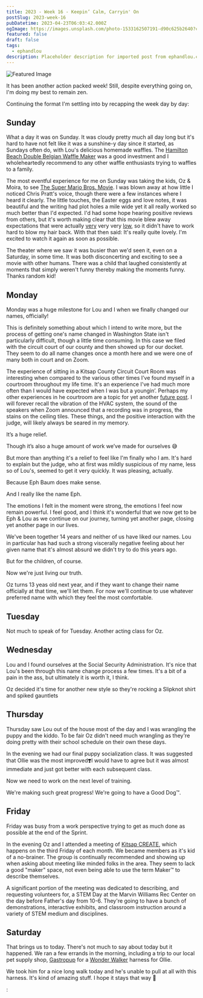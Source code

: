 ```yaml
---
title: 2023 - Week 16 - Keepin’ Calm, Carryin' On
postSlug: 2023-week-16
pubDatetime: 2023-04-23T06:03:42.000Z
ogImage: https://images.unsplash.com/photo-1533162507191-d90c625b2640?crop=entropy&cs=tinysrgb&fit=max&fm=jpg&ixid=MnwxMTc3M3wwfDF8c2VhcmNofDE4fHxjYWxtfGVufDB8fHx8MTY4MjIyOTU4Mw&ixlib=rb-4.0.3&q=80&w=2000
featured: false
draft: false
tags:
  - ephandlou
description: Placeholder description for imported post from ephandlou.com
---
```


![Featured Image](https://images.unsplash.com/photo-1533162507191-d90c625b2640?crop=entropy&cs=tinysrgb&fit=max&fm=jpg&ixid=MnwxMTc3M3wwfDF8c2VhcmNofDE4fHxjYWxtfGVufDB8fHx8MTY4MjIyOTU4Mw&ixlib=rb-4.0.3&q=80&w=2000)

It has been another action packed week! Still, despite everything going on, I'm doing my best to remain zen.

Continuing the format I'm settling into by recapping the week day by day:

## Sunday

What a day it was on Sunday. It was cloudy pretty much all day long but it's hard to have not felt like it was a sunshine-y day since it started, as Sundays often do, with Lou's delicious homemade waffles. The [Hamilton Beach Double Belgian Waffle Maker](https://hamiltonbeach.com/double-7in-round-belgian-waffle-maker-26201) was a good investment and I wholeheartedly recommend to any other waffle enthusiasts trying to waffles to a family.

The most eventful experience for me on Sunday was taking the kids, Oz & Moira, to see [The Super Mario Bros. Movie](https://www.imdb.com/title/tt6718170/). I was blown away at how little I noticed Chris Pratt's voice, though there were a few instances where I heard it clearly. The little touches, the Easter eggs and love notes, it was beautiful and the writing had plot holes a mile wide yet it all really worked so much better than I'd expected. I'd had some hope hearing positive reviews from others, but it's worth making clear that this movie blew away expectations that were actually [very](https://www.imdb.com/title/tt0096707/) very very [low](https://www.imdb.com/title/tt0108255/), so it didn't have to work hard to blow my hair back. With that then said: It's really quite lovely. I'm excited to watch it again as soon as possible.

The theater where we saw it was busier than we'd seen it, even on a Saturday, in some time. It was both disconcerting and exciting to see a movie with other humans. There was a child that laughed consistently at moments that simply weren't funny thereby making the moments funny. Thanks random kid!

## Monday

Monday was a huge milestone for Lou and I when we finally changed our names, officially!

This is definitely something about which I intend to write more, but the process of getting one's name changed in Washington State isn't particularly difficult, though a little time consuming. In this case we filed with the circuit court of our county and then showed up for our docket. They seem to do all name changes once a month here and we were one of many both in court and on Zoom.

The experience of sitting in a Kitsap County Circuit Court Room was interesting when compared to the various other times I’ve found myself in a courtroom throughout my life time. It's an experience I've had much more often than I would have expected when I was but a youngin’. Perhaps my other experiences in he courtroom are a topic for yet another [future post](/C:/Users/fskir/AppData/Local/Temp/2HZj4IZBHeRUj6rf0zpEM8QxyJ5/resources/app.asar/notyetiguess). I will forever recall the vibration of the HVAC system, the sound of the speakers when Zoom announced that a recording was in progress, the stains on the ceiling tiles. These things, and the positive interaction with the judge, will likely always be seared in my memory.

It’s a huge relief.

Though it’s also a huge amount of work we’ve made for ourselves 😅

But more than anything it's a relief to feel like I'm finally who I am. It's hard to explain but the judge, who at first was mildly suspicious of my name, less so of Lou's, seemed to get it very quickly. It was pleasing, actually.

Because Eph Baum does make sense.

And I really like the name Eph.

The emotions I felt in the moment were strong, the emotions I feel now remain powerful. I feel good, and I think it's wonderful that we now get to be Eph & Lou as we continue on our journey, turning yet another page, closing yet another page in our lives.

We've been together 14 years and neither of us have liked our names. Lou in particular has had such a strong viscerally negative feeling about her given name that it's almost absurd we didn't try to do this years ago.

But for the children, of course.

Now we're just living our truth.

Oz turns 13 yeas old next year, and if they want to change their name officially at that time, we'll let them. For now we'll continue to use whatever preferred name with which they feel the most comfortable.

## Tuesday

Not much to speak of for Tuesday. Another acting class for Oz.

## Wednesday

Lou and I found ourselves at the Social Security Administration. It's nice that Lou's been through this name change process a few times. It's a bit of a pain in the ass, but ultimately it is worth it, I think.

Oz decided it's time for another new style so they're rocking a Slipknot shirt and spiked gauntlets

## Thursday

Thursday saw Lou out of the house most of the day and I was wrangling the puppy and the kiddo. To be fair Oz didn't need much wrangling as they're doing pretty with their school schedule on their own these days.

In the evening we had our final puppy socialization class. It was suggested that Ollie was the most improved❣️I would have to agree but it was almost immediate and just got better with each subsequent class.

Now we need to work on the next level of training.

We're making such great progress! We're going to have a Good Dog™️.

## Friday

Friday was busy from a work perspective trying to get as much done as possible at the end of the Sprint.

In the evening Oz and I attended a meeting of [Kitsap CREATE](https://kitsapcreate.org), which happens on the third Friday of each month. We became members as it's kid of a no-brainer. The group is continually recommended and showing up when asking about meeting like minded folks in the area. They seem to lack a good "maker" space, not even being able to use the term Maker™️ to describe themselves.

A significant portion of the meeting was dedicated to describing, and requesting volunteers for, a STEM Day at the Marvin Williams Rec Center on the day before Father's day from 10-6. They're going to have a bunch of demonstrations, interactive exhibits, and classroom instruction around a variety of STEM medium and disciplines.

## Saturday

That brings us to today. There's not much to say about today but it happened. We ran a few errands in the morning, including a trip to our local pet supply shop, [Gastropup](https://www.gastropup.net/products/shop/) for a [Wonder Walker](https://wonderwalkerbodyhalter.com/) harness for Ollie.

We took him for a nice long walk today and he's unable to pull at all with this harness. It's kind of amazing stuff. I hope it stays that way 🤞

:
